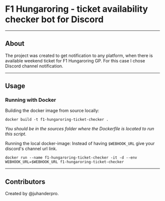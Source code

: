 # F1 Hungaroring - ticket availability checker bot for Discord

--------
## About 

The project was created to get notification to any platform, when there is available weekend ticket for F1 Hungaroring GP.
For this case I chose Discord channel notification.

---------
## Usage

### Running with Docker

Building the docker image from source locally:
```
docker build -t f1-hungaroring-ticket-checker .
```

*You should be in the sources folder where the Dockerfile is located to run this script.*

Running the local docker-image:
Instead of having `$WEBHOOK_URL` give your discord's channel url link.
```
docker run --name f1-hungaroring-ticket-checker -it -d --env WEBHOOK_URL=$WEBHOOK_URL f1-hungaroring-ticket-checker
```


------
## Contributors

Created by @juhanderpro.
